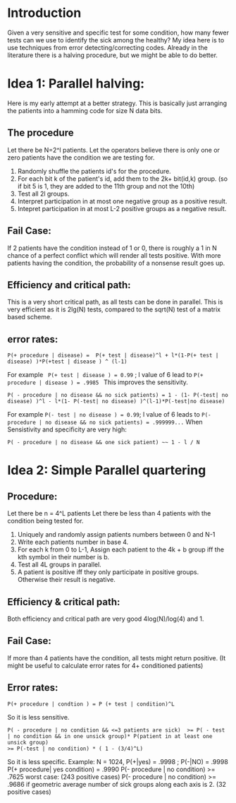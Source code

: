 # Introduction
Given a very sensitive and specific test for some condition, how many fewer tests can we use to identify the sick among the healthy?
My idea here is to use techniques from error detecting/correcting codes.
Already in the literature there is a halving procedure, but we might be able to do better.
# Idea 1: Parallel halving:
Here is my early attempt at a better strategy. This is basically just arranging the patients into a hamming code for size N data bits.
## The procedure
Let there be N=2^l patients.
Let the operators believe there is only one or zero patients have the condition we are testing for.
1. Randomly shuffle the patients id's for the procedure.
2. For each bit k of the patient's id, add them to the 2k+ bit(id,k) group. (so if bit 5 is 1, they are added to the 11th group and not the 10th)
3. Test all 2l groups.
4. Interpret participation in at most one negative group as a positive result.
5. Intepret participation in at most L-2 positive groups as a negative result.
## Fail Case:
If 2 patients have the condition instead of 1 or 0, there is roughly a 1 in N chance of a perfect conflict which will render all tests positive.
With more patients having the condition, the probability of a nonsense result goes up.
## Efficiency and critical path:
This is a very short critical path, as all tests can be done in parallel.
This is very efficient as it is 2lg(N) tests, compared to the sqrt(N) test of a matrix based scheme.
## error rates:
```
P(+ procedure | disease) =  P(+ test | disease)^l + l*(1-P(+ test | disease) )*P(+test | disease ) ^ (l-1)
```
For example ``` P(+ test | disease ) = 0.99``` ; l value of 6  lead to ```P(+ procedure | disease ) = .9985 ```
This improves the sensitivity.
```
P( - procedure | no disease && no sick patients) = 1 - (1- P(-test| no disease) )^l - l*(1- P(-test| no disease) )^(l-1)*P(-test|no disease) 
```
For example ```P(- test | no disease ) = 0.99```; l value of 6 leads to ```P(- procedure | no disease && no sick patients) = .999999...```
When Sensistivity and specificity are very high:
```
P( - procedure | no disease && one sick patient) ~~ 1 - l / N
```

# Idea 2: Simple Parallel quartering

## Procedure:
Let there be n = 4^L patients
Let there be less than 4 patients with the condition being tested for.
1. Uniquely and randomly assign patients numbers between 0 and N-1
2. Write each patients number in base 4.
3. For each k from 0 to L-1, Assign each patient to the 4k + b group iff the kth symbol in their number is b.
4. Test all 4L groups in parallel.
5. A patient is positive iff they only participate in positive groups. Otherwise their result is negative.
## Efficiency & critical path:
Both efficiency and critical path are very good 4log(N)/log(4) and 1.
## Fail Case:
If more than 4 patients have the condition, all tests might return positive.
(It might be useful to calculate error rates for 4+ conditioned patients)
## Error rates:
```
P(+ procedure | condtion ) = P (+ test | condition)^L
```
So it is less sensitive.
```
P( - procedure | no condition && <=3 patients are sick)  >= P( - test | no condition && in one unsick group)* P(patient in at least one unsick group)
>= P(-test | no condition) * ( 1 - (3/4)^L) 
```
So it is less specific.
Example:
N = 1024, P(+|yes) = .9998 ; P(-|NO) = .9998
P(+ procedure| yes condition) = .9990
P(- procedure | no condition) >= .7625 worst case: (243 positive cases)
P(- procedure | no condition) >= .9686 if geometric average number of sick groups along each axis is 2. (32 positive cases)



